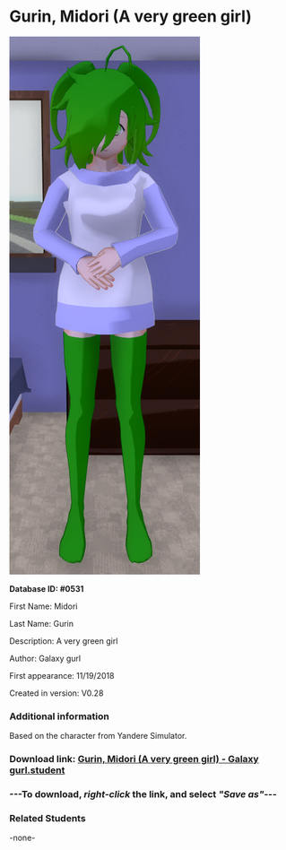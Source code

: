 # Gurin, Midori (A very green girl)

<img src="../../Files/Images/Gurin, Midori (A very green girl).png" title="Gurin, Midori (A very green girl) - Galaxy gurl">

**Database ID: #0531**

First Name: Midori

Last Name: Gurin

Description: A very green girl

Author: Galaxy gurl

First appearance: 11/19/2018

Created in version: V0.28

### Additional information

Based on the character from Yandere Simulator.

### Download link: <a href="https://raw.githubusercontent.com/Arbiter1223/Daigaku-Gurashi-Custom-Students/master/Files/Student%20Files/Gurin%2C%20Midori%20(A%20very%20green%20girl)%20-%20Galaxy%20gurl.student">Gurin, Midori (A very green girl) - Galaxy gurl.student</a>

### ---**To download, _right-click_ the link, and select _"Save as"_**---

### Related Students

-none-
